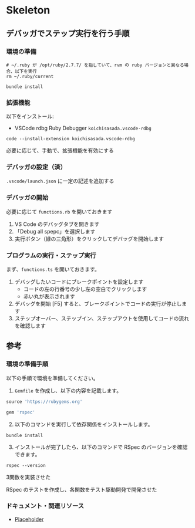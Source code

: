 # Skeleton

## デバッガでステップ実行を行う手順

### 環境の準備

```shell
# ~/.ruby が /opt/ruby/2.7.7/ を指していて、rvm の ruby バージョンと異なる場合、以下を実行
rm ~/.ruby/current

bundle install
```

### 拡張機能

以下をインストール:

- VSCode rdbg Ruby Debugger `koichisasada.vscode-rdbg`

```shell
code --install-extension koichisasada.vscode-rdbg
```

必要に応じて、手動で、拡張機能を有効にする

### デバッガの設定（済）

`.vscode/launch.json` に一定の記述を追加する

### デバッガの開始

必要に応じて `functions.rb` を開いておきます

1. VS Code のデバッグタブを開きます
2. 「Debug all spepc」を選択します
3. 実行ボタン（緑の三角形）をクリックしてデバッグを開始します

### プログラムの実行・ステップ実行

まず、`functions.ts` を開いておきます。

1. デバッグしたいコードにブレークポイントを設定します
    - コードの左の行番号の少し左の空白でクリックします
    - 赤い丸が表示されます
2. デバッグを開始 [F5] すると、ブレークポイントでコードの実行が停止します
3. ステップオーバー、ステップイン、ステップアウトを使用してコードの流れを確認します

## 参考

### 環境の準備手順

以下の手順で環境を準備してください。

1. `Gemfile` を作成し、以下の内容を記載します。

```ruby
source 'https://rubygems.org'

gem 'rspec'

```

2. 以下のコマンドを実行して依存関係をインストールします。

```shell
bundle install
```

3. インストールが完了したら、以下のコマンドで RSpec のバージョンを確認できます。

```shell
rspec --version
```

3関数を実装させた

RSpec のテストを作成し、各関数をテスト駆動開発で開発させた

### ドキュメント・関連リソース

- [Placeholder](https://example.com)
